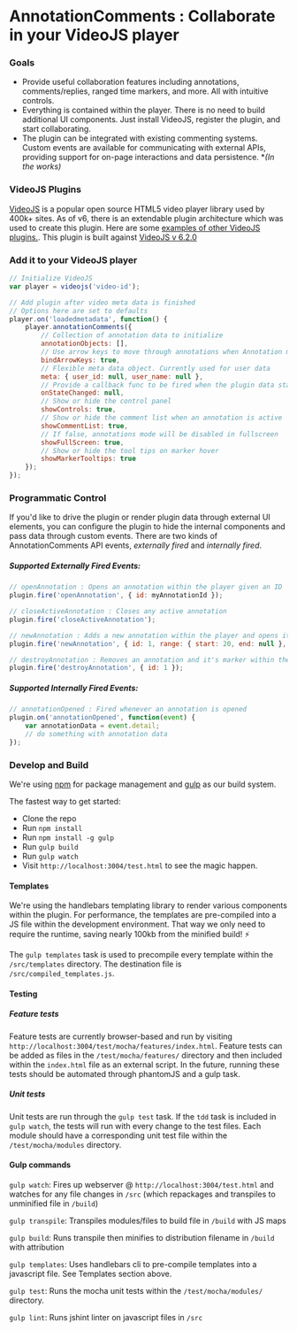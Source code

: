 # AnnotationComments : Collaborate in your VideoJS player

### Goals

- Provide useful collaboration features including annotations, comments/replies, ranged time markers, and more. All with intuitive controls.
- Everything is contained within the player. There is no need to build additional UI components. Just install VideoJS, register the plugin, and start collaborating.
- The plugin can be integrated with existing commenting systems. Custom events are available for communicating with external APIs, providing support for on-page interactions and data persistence. **(In the works)*

### VideoJS Plugins

[VideoJS](http://docs.videojs.com/) is a popular open source HTML5 video player library used by 400k+ sites. As of v6, there is an extendable plugin architecture which was used to create this plugin. Here are some [examples of other VideoJS plugins.](https://github.com/videojs/video.js/wiki/Plugins). This plugin is built against [VideoJS v 6.2.0](https://www.npmjs.com/package/video.js/)

### Add it to your VideoJS player

```javascript
// Initialize VideoJS
var player = videojs('video-id');

// Add plugin after video meta data is finished
// Options here are set to defaults
player.on('loadedmetadata', function() {
    player.annotationComments({
        // Collection of annotation data to initialize
        annotationObjects: [],
        // Use arrow keys to move through annotations when Annotation mode is active
        bindArrowKeys: true,
        // Flexible meta data object. Currently used for user data
        meta: { user_id: null, user_name: null },
        // Provide a callback func to be fired when the plugin data state changes
        onStateChanged: null,
        // Show or hide the control panel
        showControls: true,
        // Show or hide the comment list when an annotation is active
        showCommentList: true,
        // If false, annotations mode will be disabled in fullscreen
        showFullScreen: true,
        // Show or hide the tool tips on marker hover
        showMarkerTooltips: true
    });
});
```

### Programmatic Control

If you'd like to drive the plugin or render plugin data through external UI elements, you can configure the plugin to hide the internal components and pass data through custom events. There are two kinds of AnnotationComments API events, _externally fired_ and _internally fired_.

##### Supported Externally Fired Events:

```javascript
// openAnnotation : Opens an annotation within the player given an ID
plugin.fire('openAnnotation', { id: myAnnotationId });

// closeActiveAnnotation : Closes any active annotation
plugin.fire('closeActiveAnnotation');

// newAnnotation : Adds a new annotation within the player and opens it given comment data
plugin.fire('newAnnotation', { id: 1, range: { start: 20, end: null }, commentStr: "" });

// destroyAnnotation : Removes an annotation and it's marker within the player given comment data
plugin.fire('destroyAnnotation', { id: 1 });
```

##### Supported Internally Fired Events:

```javascript
// annotationOpened : Fired whenever an annotation is opened
plugin.on('annotationOpened', function(event) {
    var annotationData = event.detail;
    // do something with annotation data
});
```

### Develop and Build

We're using [npm](https://www.npmjs.com/) for package management and [gulp](https://github.com/gulpjs/gulp) as our build system.

The fastest way to get started:
- Clone the repo
- Run `npm install`
- Run `npm install -g gulp`
- Run `gulp build`
- Run `gulp watch`
- Visit `http://localhost:3004/test.html` to see the magic happen.

#### Templates

We're using the handlebars templating library to render various components within the plugin. For performance, the templates are pre-compiled into a JS file within the development environment. That way we only need to require the runtime, saving nearly 100kb from the minified build! ⚡️

The `gulp templates` task is used to precompile every template within the `/src/templates` directory. The destination file is `/src/compiled_templates.js`.

#### Testing

##### Feature tests

Feature tests are currently browser-based and run by visiting `http://localhost:3004/test/mocha/features/index.html`. Feature tests can be added as files in the `/test/mocha/features/` directory and then included within the `index.html` file as an external script. In the future, running these tests should be automated through phantomJS and a gulp task.

##### Unit tests

Unit tests are run through the `gulp test` task. If the `tdd` task is included in `gulp watch`, the tests will run with every change to the test files. Each module should have a corresponding unit test file within the `/test/mocha/modules` directory.

#### Gulp commands

`gulp watch`: Fires up webserver @ `http://localhost:3004/test.html` and watches for any file changes in `/src` (which repackages and transpiles to unminified file in `/build`)

`gulp transpile`: Transpiles modules/files to build file in `/build` with JS maps

`gulp build`: Runs transpile then minifies to distribution filename in `/build` with attribution

`gulp templates`: Uses handlebars cli to pre-compile templates into a javascript file. See Templates section above.

`gulp test`: Runs the mocha unit tests within the `/test/mocha/modules/` directory.

`gulp lint`: Runs jshint linter on javascript files in `/src`

